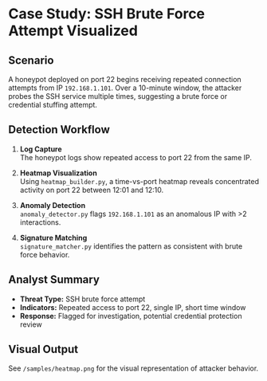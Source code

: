 # Case Study: SSH Brute Force Attempt Visualized

## Scenario

A honeypot deployed on port 22 begins receiving repeated connection attempts from IP `192.168.1.101`. Over a 10-minute window, the attacker probes the SSH service multiple times, suggesting a brute force or credential stuffing attempt.

## Detection Workflow

1. **Log Capture**  
   The honeypot logs show repeated access to port 22 from the same IP.

2. **Heatmap Visualization**  
   Using `heatmap_builder.py`, a time-vs-port heatmap reveals concentrated activity on port 22 between 12:01 and 12:10.

3. **Anomaly Detection**  
   `anomaly_detector.py` flags `192.168.1.101` as an anomalous IP with >2 interactions.

4. **Signature Matching**  
   `signature_matcher.py` identifies the pattern as consistent with brute force behavior.

## Analyst Summary

- **Threat Type:** SSH brute force attempt  
- **Indicators:** Repeated access to port 22, single IP, short time window  
- **Response:** Flagged for investigation, potential credential protection review

## Visual Output

See `/samples/heatmap.png` for the visual representation of attacker behavior.
